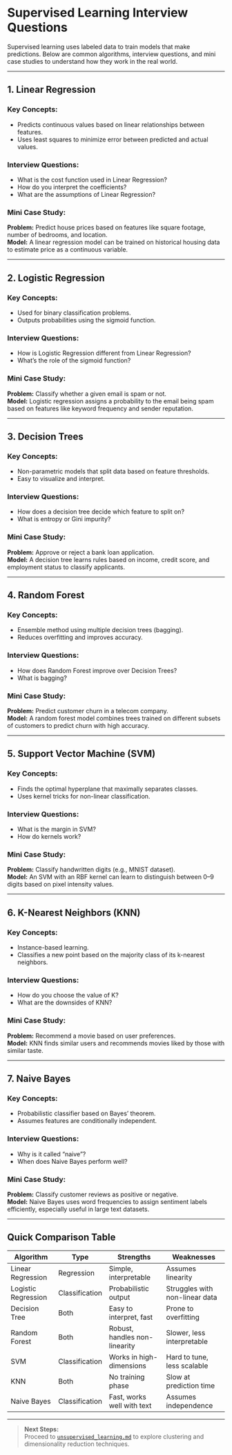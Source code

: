 # Supervised Learning Interview Questions

Supervised learning uses labeled data to train models that make predictions. Below are common algorithms, interview questions, and mini case studies to understand how they work in the real world.

---

## 1. Linear Regression

### Key Concepts:
- Predicts continuous values based on linear relationships between features.
- Uses least squares to minimize error between predicted and actual values.

### Interview Questions:
- What is the cost function used in Linear Regression?
- How do you interpret the coefficients?
- What are the assumptions of Linear Regression?

### Mini Case Study:
**Problem:** Predict house prices based on features like square footage, number of bedrooms, and location.  
**Model:** A linear regression model can be trained on historical housing data to estimate price as a continuous variable.

---

## 2. Logistic Regression

### Key Concepts:
- Used for binary classification problems.
- Outputs probabilities using the sigmoid function.

### Interview Questions:
- How is Logistic Regression different from Linear Regression?
- What’s the role of the sigmoid function?

### Mini Case Study:
**Problem:** Classify whether a given email is spam or not.  
**Model:** Logistic regression assigns a probability to the email being spam based on features like keyword frequency and sender reputation.

---

## 3. Decision Trees

### Key Concepts:
- Non-parametric models that split data based on feature thresholds.
- Easy to visualize and interpret.

### Interview Questions:
- How does a decision tree decide which feature to split on?
- What is entropy or Gini impurity?

### Mini Case Study:
**Problem:** Approve or reject a bank loan application.  
**Model:** A decision tree learns rules based on income, credit score, and employment status to classify applicants.

---

## 4. Random Forest

### Key Concepts:
- Ensemble method using multiple decision trees (bagging).
- Reduces overfitting and improves accuracy.

### Interview Questions:
- How does Random Forest improve over Decision Trees?
- What is bagging?

### Mini Case Study:
**Problem:** Predict customer churn in a telecom company.  
**Model:** A random forest model combines trees trained on different subsets of customers to predict churn with high accuracy.

---

## 5. Support Vector Machine (SVM)

### Key Concepts:
- Finds the optimal hyperplane that maximally separates classes.
- Uses kernel tricks for non-linear classification.

### Interview Questions:
- What is the margin in SVM?
- How do kernels work?

### Mini Case Study:
**Problem:** Classify handwritten digits (e.g., MNIST dataset).  
**Model:** An SVM with an RBF kernel can learn to distinguish between 0–9 digits based on pixel intensity values.

---

## 6. K-Nearest Neighbors (KNN)

### Key Concepts:
- Instance-based learning.
- Classifies a new point based on the majority class of its k-nearest neighbors.

### Interview Questions:
- How do you choose the value of K?
- What are the downsides of KNN?

### Mini Case Study:
**Problem:** Recommend a movie based on user preferences.  
**Model:** KNN finds similar users and recommends movies liked by those with similar taste.

---

## 7. Naive Bayes

### Key Concepts:
- Probabilistic classifier based on Bayes’ theorem.
- Assumes features are conditionally independent.

### Interview Questions:
- Why is it called “naive”?
- When does Naive Bayes perform well?

### Mini Case Study:
**Problem:** Classify customer reviews as positive or negative.  
**Model:** Naive Bayes uses word frequencies to assign sentiment labels efficiently, especially useful in large text datasets.

---

## Quick Comparison Table

| Algorithm         | Type         | Strengths                          | Weaknesses                     |
|------------------|--------------|------------------------------------|--------------------------------|
| Linear Regression | Regression   | Simple, interpretable              | Assumes linearity              |
| Logistic Regression | Classification | Probabilistic output              | Struggles with non-linear data |
| Decision Tree     | Both         | Easy to interpret, fast            | Prone to overfitting           |
| Random Forest     | Both         | Robust, handles non-linearity      | Slower, less interpretable     |
| SVM               | Classification | Works in high-dimensions          | Hard to tune, less scalable    |
| KNN               | Both         | No training phase                  | Slow at prediction time        |
| Naive Bayes       | Classification | Fast, works well with text        | Assumes independence           |

---

> **Next Steps:**  
Proceed to [`unsupervised_learning.md`](./unsupervised_learning.md) to explore clustering and dimensionality reduction techniques.
